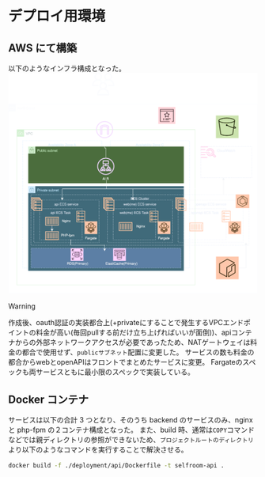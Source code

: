 # デプロイ用環境

## AWS にて構築

以下のようなインフラ構成となった。
![](./production.drawio.svg)

> [!WARNING]
> 作成後、oauth認証の実装都合上(+privateにすることで発生するVPCエンドポイントの料金が高い(毎回pullする前だけ立ち上げればいいが面倒))、apiコンテナからの外部ネットワークアクセスが必要であったため、NATゲートウェイは料金の都合で使用せず、`publicサブネット`配置に変更した。
> サービスの数も料金の都合からwebとopenAPIはフロントでまとめたサービスに変更。
> Fargateのスペックも両サービスともに最小限のスペックで実装している。

## Docker コンテナ

サービスは以下の合計 3 つとなり、そのうち backend のサービスのみ、nginx と php-fpm の２コンテナ構成となった。
また、build 時、通常は`COPY`コマンドなどでは親ディレクトリの参照ができないため、`プロジェクトルートのディレクトリ`より以下のようなコマンドを実行することで解決させる。

```sh
docker build -f ./deployment/api/Dockerfile -t selfroom-api .
```
